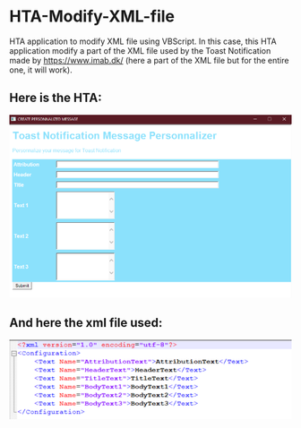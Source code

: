 # HTA-Modify-XML-file
HTA application to modify XML file using VBScript. 
In this case, this HTA application modify a part of the XML file used by the Toast Notification made by https://www.imab.dk/ (here a part of the XML file but for the entire one, it will work).

## Here  is the HTA: 
![HTA-app](https://github.com/fiorthnir/HTA-Modify-XML-file/blob/main/img1.png)



## And here the xml file used: 
![HTA-app](https://github.com/fiorthnir/HTA-Modify-XML-file/blob/main/img2.png)
